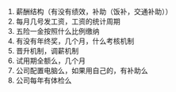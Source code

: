 1. 薪酬结构（有没有绩效，补助（饭补，交通补助））
2. 每月几号发工资，工资的统计周期
3. 五险一金按照什么比例缴纳
4. 有没有年终奖，几个月，什么考核机制
5. 晋升机制，调薪机制
6. 试用期全额么，几个月
7. 公司配置电脑么，如果用自己的，有补助么
8. 公司每年有体检么